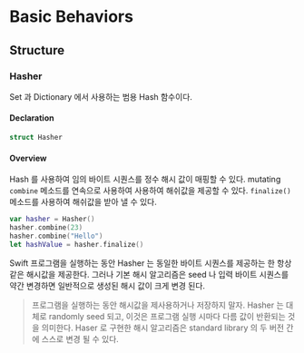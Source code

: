 # Basic Behaviors

## Structure

### Hasher

Set 과 Dictionary 에서 사용하는 범용 Hash 함수이다. 

#### Declaration

```swift
struct Hasher
```

#### Overview

Hash 를 사용하여 임의 바이트 시퀀스를 정수 해시 값이 매핑할 수 있다. mutating `combine` 메소드를 연속으로 사용하여 사용하여 해쉬값을 제공할 수 있다. `finalize()` 메소드를 사용하여 해쉬값을 받아 낼 수 있다. 

```swift
var hasher = Hasher()
hasher.combine(23)
hasher.combine("Hello")
let hashValue = hasher.finalize()
```

Swift 프로그램을 실행하는 동안 Hasher 는 동일한 바이트 시퀀스를 제공하는 한 항상 같은 해시값을 제공한다. 그러나 기본 해시 알고리즘은 seed 나 입력 바이트 시퀀스를 약간 변경하면 일반적으로 생성된 해시 값이 크게 변경 된다. 

> 프로그램을 실행하는 동안 해시값을 제사용하거나 저장하지 말자. Hasher 는 대체로 randomly seed 되고, 이것은 프로그램 실행 시마다 다름 값이 반환되는 것을 의미한다. Haser 로 구현한 해시 알고리즘은 standard library 의 두 버전 간에 스스로 변경 될 수 있다. 
